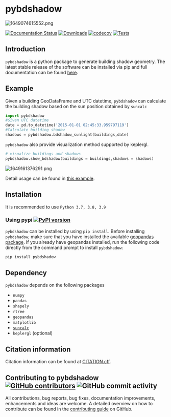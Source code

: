 # pybdshadow

![1649074615552.png](https://github.com/ni1o1/pybdshadow/raw/main/image/README/1649074615552.png)

[![Documentation Status](https://readthedocs.org/projects/pybdshadow/badge/?version=latest)](https://pybdshadow.readthedocs.io/en/latest/?badge=latest) [![Downloads](https://pepy.tech/badge/pybdshadow)](https://pepy.tech/project/pybdshadow) [![codecov](https://codecov.io/gh/ni1o1/pybdshadow/branch/main/graph/badge.svg?token=GLAVYYCD9L)](https://codecov.io/gh/ni1o1/pybdshadow) [![Tests](https://github.com/ni1o1/pybdshadow/actions/workflows/tests.yml/badge.svg)](https://github.com/ni1o1/pybdshadow/actions/workflows/tests.yml)

## Introduction

`pybdshadow` is a python package to generate building shadow geometry. The latest stable release of the software can be installed via pip and full documentation can be found [here](https://pybdshadow.readthedocs.io/en/latest/).

## Example

Given a building GeoDataFrame and UTC datetime, `pybdshadow` can calculate the building shadow based on the sun position obtained by `suncalc`

```python
import pybdshadow
#Given UTC datetime
date = pd.to_datetime('2015-01-01 02:45:33.959797119')
#Calculate building shadow
shadows = pybdshadow.bdshadow_sunlight(buildings,date)
```

`pybdshadow` also provide visualization method supported by keplergl.

```python
# visualize buildings and shadows
pybdshadow.show_bdshadow(buildings = buildings,shadows = shadows)
```

![1649161376291.png](https://github.com/ni1o1/pybdshadow/raw/main/image/README/1649161376291.png)

Detail usage can be found in [this example](https://github.com/ni1o1/pybdshadow/blob/main/example/example.ipynb).

## Installation

It is recommended to use `Python 3.7, 3.8, 3.9`

### Using pypi [![PyPI version](https://badge.fury.io/py/pybdshadow.svg)](https://badge.fury.io/py/pybdshadow) 

`pybdshadow` can be installed by using `pip install`. Before installing `pybdshadow`, make sure that you have installed the available [geopandas package](https://geopandas.org/en/stable/getting_started/install.html). If you already have geopandas installed, run the following code directly from the command prompt to install `pybdshadow`:

```python
pip install pybdshadow
```

## Dependency
`pybdshadow` depends on the following packages

* `numpy`
* `pandas`
* `shapely`
* `rtree`
* `geopandas`
* `matplotlib`
* [`suncalc`](https://github.com/kylebarron/suncalc-py)
* `keplergl` (optional)

## Citation information

Citation information can be found at [CITATION.cff](https://github.com/ni1o1/pybdshadow/blob/main/CITATION.cff).

## Contributing to pybdshadow [![GitHub contributors](https://img.shields.io/github/contributors/ni1o1/pybdshadow.svg)](https://github.com/ni1o1/pybdshadow/graphs/contributors) ![GitHub commit activity](https://img.shields.io/github/commit-activity/m/ni1o1/pybdshadow)

All contributions, bug reports, bug fixes, documentation improvements, enhancements and ideas are welcome. A detailed overview on how to contribute can be found in the [contributing guide](https://github.com/ni1o1/pybdshadow/blob/master/CONTRIBUTING.md) on GitHub.

